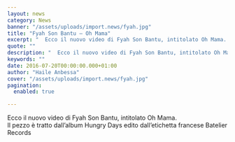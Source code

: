 ```yaml
---
layout: news
category: News
banner: "/assets/uploads/import.news/fyah.jpg"
title: "Fyah Son Bantu – Oh Mama"
excerpt: "  Ecco il nuovo video di Fyah Son Bantu, intitolato Oh Mama. Il pezzo è tratto dall’album Hungry Days edito dall’etichetta francese Batelier Records"
quote: ""
description: "  Ecco il nuovo video di Fyah Son Bantu, intitolato Oh Mama. Il pezzo è tratto dall’album Hungry Days edito dall’etichetta francese Batelier Records"
keywords: ""
date: 2016-07-20T00:00:00.000+01:00
author: "Haile Anbessa"
cover: "/assets/uploads/import.news/fyah.jpg"
pagination:
  enabled: true

---
```


Ecco il nuovo video di Fyah Son Bantu, intitolato Oh Mama.  
Il pezzo è tratto dall’album Hungry Days edito dall’etichetta francese Batelier Records